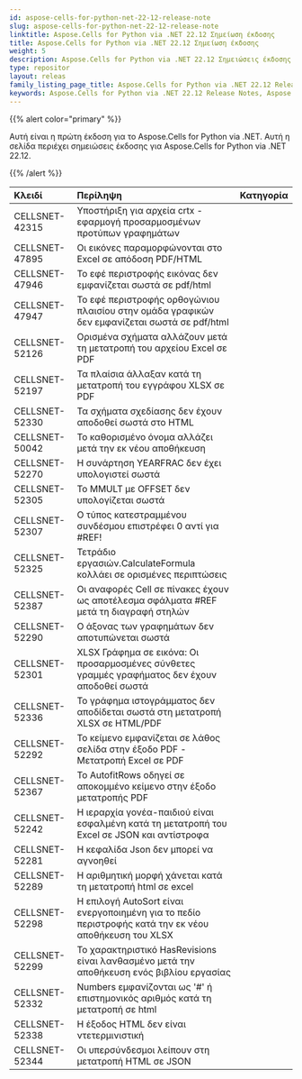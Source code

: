 ```yaml
---
id: aspose-cells-for-python-net-22-12-release-note
slug: aspose-cells-for-python-net-22-12-release-note
linktitle: Aspose.Cells for Python via .NET 22.12 Σημείωση έκδοσης
title: Aspose.Cells for Python via .NET 22.12 Σημείωση έκδοσης
weight: 5
description: Aspose.Cells for Python via .NET 22.12 Σημειώσεις έκδοσης – οι πιο πρόσφατες βελτιώσεις, νέες δυνατότητες και επιδιορθώσεις
type: repositor
layout: releas
family_listing_page_title: Aspose.Cells for Python via .NET 22.12 Release Note
keywords: Aspose.Cells for Python via .NET 22.12 Release Notes, Aspose.Cells for Python via .NET 22.12 updates and fixe
---
```

{{% alert color="primary" %}} 

Αυτή είναι η πρώτη έκδοση για το Aspose.Cells for Python via .NET.
Αυτή η σελίδα περιέχει σημειώσεις έκδοσης για Aspose.Cells for Python via .NET 22.12.

{{% /alert %}} 

|**Κλειδί**|**Περίληψη**|**Κατηγορία**|
| :- | :- | :- |
|CELLSNET-42315|Υποστήριξη για αρχεία crtx - εφαρμογή προσαρμοσμένων προτύπων γραφημάτων|
|CELLSNET-47895|Οι εικόνες παραμορφώνονται στο Excel σε απόδοση PDF/HTML|
|CELLSNET-47946|Το εφέ περιστροφής εικόνας δεν εμφανίζεται σωστά σε pdf/html|
|CELLSNET-47947|Το εφέ περιστροφής ορθογώνιου πλαισίου στην ομάδα γραφικών δεν εμφανίζεται σωστά σε pdf/html|
|CELLSNET-52126|Ορισμένα σχήματα αλλάζουν μετά τη μετατροπή του αρχείου Excel σε PDF|
|CELLSNET-52197|Τα πλαίσια άλλαξαν κατά τη μετατροπή του εγγράφου XLSX σε PDF|
|CELLSNET-52330|Τα σχήματα σχεδίασης δεν έχουν αποδοθεί σωστά στο HTML|
|CELLSNET-50042| Το καθορισμένο όνομα αλλάζει μετά την εκ νέου αποθήκευση|
|CELLSNET-52270|Η συνάρτηση YEARFRAC δεν έχει υπολογιστεί σωστά|
|CELLSNET-52305|Το MMULT με OFFSET δεν υπολογίζεται σωστά|
|CELLSNET-52307|Ο τύπος κατεστραμμένου συνδέσμου επιστρέφει 0 αντί για #REF!|
|CELLSNET-52325| Τετράδιο εργασιών.CalculateFormula κολλάει σε ορισμένες περιπτώσεις|
|CELLSNET-52387|Οι αναφορές Cell σε πίνακες έχουν ως αποτέλεσμα σφάλματα #REF μετά τη διαγραφή στηλών|
|CELLSNET-52290|Ο άξονας των γραφημάτων δεν αποτυπώνεται σωστά|
|CELLSNET-52301|XLSX Γράφημα σε εικόνα: Οι προσαρμοσμένες σύνθετες γραμμές γραφήματος δεν έχουν αποδοθεί σωστά|
|CELLSNET-52336|Το γράφημα ιστογράμματος δεν αποδίδεται σωστά στη μετατροπή XLSX σε HTML/PDF|
|CELLSNET-52292|Το κείμενο εμφανίζεται σε λάθος σελίδα στην έξοδο PDF - Μετατροπή Excel σε PDF|
|CELLSNET-52367|Το AutofitRows οδηγεί σε αποκομμένο κείμενο στην έξοδο μετατροπής PDF|
|CELLSNET-52242|Η ιεραρχία γονέα-παιδιού είναι εσφαλμένη κατά τη μετατροπή του Excel σε JSON και αντίστροφα|
|CELLSNET-52281|Η κεφαλίδα Json δεν μπορεί να αγνοηθεί|
|CELLSNET-52289|Η αριθμητική μορφή χάνεται κατά τη μετατροπή html σε excel|
|CELLSNET-52298|Η επιλογή AutoSort είναι ενεργοποιημένη για το πεδίο περιστροφής κατά την εκ νέου αποθήκευση του XLSX|
|CELLSNET-52299| Το χαρακτηριστικό HasRevisions είναι λανθασμένο μετά την αποθήκευση ενός βιβλίου εργασίας|
|CELLSNET-52332|Numbers εμφανίζονται ως '#' ή επιστημονικός αριθμός κατά τη μετατροπή σε html|
|CELLSNET-52338| Η έξοδος HTML δεν είναι ντετερμινιστική|
|CELLSNET-52344|Οι υπερσύνδεσμοι λείπουν στη μετατροπή HTML σε JSON|
